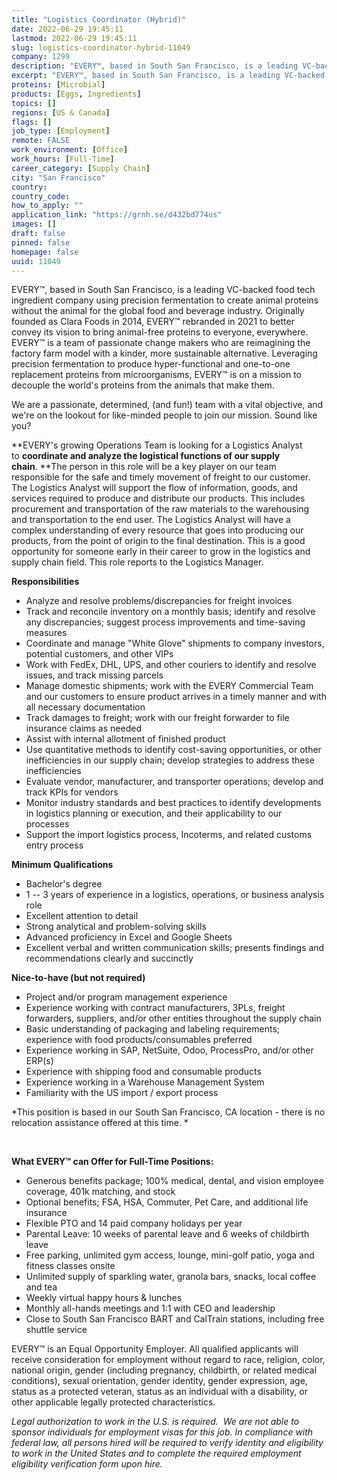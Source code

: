 ```yaml
---
title: "Logistics Coordinator (Hybrid)"
date: 2022-06-29 19:45:11
lastmod: 2022-06-29 19:45:11
slug: logistics-coordinator-hybrid-11049
company: 1299
description: "EVERY™, based in South San Francisco, is a leading VC-backed food tech ingredient company using precision fermentation to create animal proteins without the animal for the global food and beverage industry. Originally founded as Clara Foods in 2014, EVERY™ rebranded in 2021 to better convey its vision to bring animal-free proteins to everyone, everywhere. EVERY™ is a team of passionate change makers who are reimagining the factory farm model with a kinder, more sustainable alternative."
excerpt: "EVERY™, based in South San Francisco, is a leading VC-backed food tech ingredient company using precision fermentation to create animal proteins without the animal for the global food and beverage industry. Originally founded as Clara Foods in 2014, EVERY™ rebranded in 2021 to better convey its vision to bring animal-free proteins to everyone, everywhere. EVERY™ is a team of passionate change makers who are reimagining the factory farm model with a kinder, more sustainable alternative."
proteins: [Microbial]
products: [Eggs, Ingredients]
topics: []
regions: [US & Canada]
flags: []
job_type: [Employment]
remote: FALSE
work_environment: [Office]
work_hours: [Full-Time]
career_category: [Supply Chain]
city: "San Francisco"
country: 
country_code: 
how_to_apply: ""
application_link: "https://grnh.se/d432bd774us"
images: []
draft: false
pinned: false
homepage: false
uuid: 11049
---
```

EVERY™, based in South San Francisco, is a leading VC-backed food tech
ingredient company using precision fermentation to create animal
proteins without the animal for the global food and beverage industry.
Originally founded as Clara Foods in 2014, EVERY™ rebranded in 2021 to
better convey its vision to bring animal-free proteins to everyone,
everywhere. EVERY™ is a team of passionate change makers who are
reimagining the factory farm model with a kinder, more sustainable
alternative. Leveraging precision fermentation to produce
hyper-functional and one-to-one replacement proteins from
microorganisms, EVERY™ is on a mission to decouple the world's proteins
from the animals that make them.

We are a passionate, determined, (and fun!) team with a vital objective,
and we\'re on the lookout for like-minded people to join our mission.
Sound like you?

**EVERY's growing Operations Team is looking for a Logistics Analyst
to **coordinate and analyze the logistical functions of our supply
chain**. **The person in this role will be a key player on our team
responsible for the safe and timely movement of freight to our customer.
The Logistics Analyst will support the flow of information, goods, and
services required to produce and distribute our products. This includes
procurement and transportation of the raw materials to the warehousing
and transportation to the end user. The Logistics Analyst will have a
complex understanding of every resource that goes into producing our
products, from the point of origin to the final destination. This is a
good opportunity for someone early in their career to grow in the
logistics and supply chain field. This role reports to the Logistics
Manager.

**Responsibilities**

-   Analyze and resolve problems/discrepancies for freight invoices
-   Track and reconcile inventory on a monthly basis; identify and
    resolve any discrepancies; suggest process improvements and
    time-saving measures
-   Coordinate and manage "White Glove" shipments to company investors,
    potential customers, and other VIPs
-   Work with FedEx, DHL, UPS, and other couriers to identify and
    resolve issues, and track missing parcels
-   Manage domestic shipments; work with the EVERY Commercial Team and
    our customers to ensure product arrives in a timely manner and with
    all necessary documentation
-   Track damages to freight; work with our freight forwarder to file
    insurance claims as needed
-   Assist with internal allotment of finished product
-   Use quantitative methods to identify cost-saving opportunities, or
    other inefficiencies in our supply chain; develop strategies to
    address these inefficiencies
-   Evaluate vendor, manufacturer, and transporter operations; develop
    and track KPIs for vendors
-   Monitor industry standards and best practices to identify
    developments in logistics planning or execution, and their
    applicability to our processes
-   Support the import logistics process, Incoterms, and related customs
    entry process

**Minimum Qualifications**

-   Bachelor's degree
-   1 -- 3 years of experience in a logistics, operations, or business
    analysis role
-   Excellent attention to detail
-   Strong analytical and problem-solving skills
-   Advanced proficiency in Excel and Google Sheets
-   Excellent verbal and written communication skills; presents findings
    and recommendations clearly and succinctly

**Nice-to-have (but not required)**

-   Project and/or program management experience
-   Experience working with contract manufacturers, 3PLs, freight
    forwarders, suppliers, and/or other entities throughout the supply
    chain
-   Basic understanding of packaging and labeling requirements;
    experience with food products/consumables preferred
-   Experience working in SAP, NetSuite, Odoo, ProcessPro, and/or other
    ERP(s)
-   Experience with shipping food and consumable products
-   Experience working in a Warehouse Management System
-   Familiarity with the US import / export process

*This position is based in our South San Francisco, CA location - there
is no relocation assistance offered at this time. *

 

**What EVERY™ can Offer for Full-Time Positions:**

-   Generous benefits package; 100% medical, dental, and vision employee
    coverage, 401k matching, and stock
-   Optional benefits; FSA, HSA, Commuter, Pet Care, and additional life
    insurance
-   Flexible PTO and 14 paid company holidays per year
-   Parental Leave: 10 weeks of parental leave and 6 weeks of childbirth
    leave
-   Free parking, unlimited gym access, lounge, mini-golf patio, yoga
    and fitness classes onsite
-   Unlimited supply of sparkling water, granola bars, snacks, local
    coffee and tea
-   Weekly virtual happy hours & lunches
-   Monthly all-hands meetings and 1:1 with CEO and leadership
-   Close to South San Francisco BART and CalTrain stations, including
    free shuttle service

EVERY™ is an Equal Opportunity Employer. All qualified applicants will
receive consideration for employment without regard to race, religion,
color, national origin, gender (including pregnancy, childbirth, or
related medical conditions), sexual orientation, gender identity, gender
expression, age, status as a protected veteran, status as an individual
with a disability, or other applicable legally protected
characteristics.

*Legal authorization to work in the U.S. is required.  We are not able
to sponsor individuals for employment visas for this job. In compliance
with federal law, all persons hired will be required to verify identity
and eligibility to work in the United States and to complete the
required employment eligibility verification form upon hire.*
